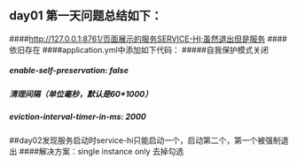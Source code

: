 ## day01 第一天问题总结如下：
####http://127.0.0.1:8761/页面展示的服务SERVICE-HI;虽然退出但是服务
####依旧存在
####application.yml中添加如下代码：
#####自我保护模式关闭
#####       enable-self-preservation: false
#####   清理间隔（单位毫秒，默认是60*1000）
#####    eviction-interval-timer-in-ms: 2000

##day02发现服务启动时service-hi只能启动一个，启动第二个，第一个被强制退出
####解决方案：single instance only 去掉勾选